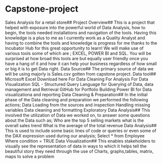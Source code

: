 # Capstone-project
Sales Analysis for a retail store##
Project Overview##
This is a project that helped with exposure into the powerful world of Data Analysis, how to begin, the tools needed installations and navigation of the tools. Having this knowledge is a plus to me as I currently work as a Quality Analyst and having to combine the tools and knowledge is progress for me thanks to the Incubator Hub for this great opportunity to learn! We will make use of various tools some of which are ; EXCEL, POWER BI and SQL. You will be surprised at how broad this tools are but equally user friendly once you have a hang of it and how it can help your business regardless of how small or big it is to get Data right.
Data Source##
The primary source of data we will be using majorly is Sales.csv gotten from capstone project.
Data tool##
Microsoft Excel Download here
For Data Cleaning
For Analysis
For Data Visualization
SQL - Structured Query Language for Querying of Data, data management and Retrieval
GitHub for Portfolio Building
Power BI for Data visualizationa and reporting
Data Cleaning & Preparation##
In the initial phase of the Data cleaning and preparation we performed the following actions;
Data Loading from the sources and inspection
Handling missing variables
Data cleaning and formatting
Exploratory Data Analysis##
This involved the utilization of Data we worked on, to answer some questions about the Data such as;
Who are the top 5 selling markets
what is the overall sales trend
What is the average of the total revenue
Data Analysis##
This is used to include some basic lines of code or queries or even some of the DAX expression used during our analysis;
Select * from Employee
Where condition = TRUE
Data Visualization##
This enables stakeholders to visually see the representation of data in ways to which it helps tell the beautiful story they need through the use of Charts, graphs,tables, matrix, maps to solve a problem
